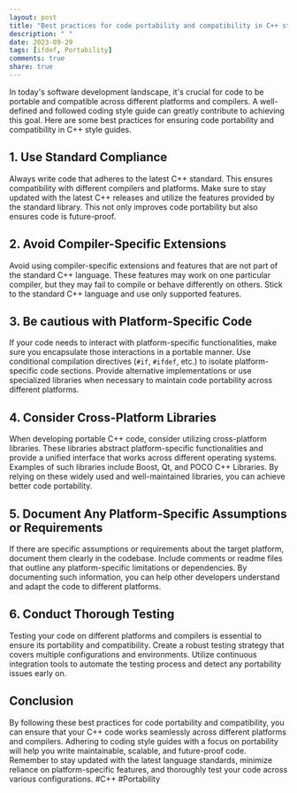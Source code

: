 ```yaml
---
layout: post
title: "Best practices for code portability and compatibility in C++ style guides."
description: " "
date: 2023-09-29
tags: [ifdef, Portability]
comments: true
share: true
---
```


In today's software development landscape, it's crucial for code to be portable and compatible across different platforms and compilers. A well-defined and followed coding style guide can greatly contribute to achieving this goal. Here are some best practices for ensuring code portability and compatibility in C++ style guides.

## 1. Use Standard Compliance

Always write code that adheres to the latest C++ standard. This ensures compatibility with different compilers and platforms. Make sure to stay updated with the latest C++ releases and utilize the features provided by the standard library. This not only improves code portability but also ensures code is future-proof.

## 2. Avoid Compiler-Specific Extensions

Avoid using compiler-specific extensions and features that are not part of the standard C++ language. These features may work on one particular compiler, but they may fail to compile or behave differently on others. Stick to the standard C++ language and use only supported features.

## 3. Be cautious with Platform-Specific Code

If your code needs to interact with platform-specific functionalities, make sure you encapsulate those interactions in a portable manner. Use conditional compilation directives (`#if`, `#ifdef`, etc.) to isolate platform-specific code sections. Provide alternative implementations or use specialized libraries when necessary to maintain code portability across different platforms.

## 4. Consider Cross-Platform Libraries

When developing portable C++ code, consider utilizing cross-platform libraries. These libraries abstract platform-specific functionalities and provide a unified interface that works across different operating systems. Examples of such libraries include Boost, Qt, and POCO C++ Libraries. By relying on these widely used and well-maintained libraries, you can achieve better code portability.

## 5. Document Any Platform-Specific Assumptions or Requirements

If there are specific assumptions or requirements about the target platform, document them clearly in the codebase. Include comments or readme files that outline any platform-specific limitations or dependencies. By documenting such information, you can help other developers understand and adapt the code to different platforms.

## 6. Conduct Thorough Testing

Testing your code on different platforms and compilers is essential to ensure its portability and compatibility. Create a robust testing strategy that covers multiple configurations and environments. Utilize continuous integration tools to automate the testing process and detect any portability issues early on.

## Conclusion

By following these best practices for code portability and compatibility, you can ensure that your C++ code works seamlessly across different platforms and compilers. Adhering to coding style guides with a focus on portability will help you write maintainable, scalable, and future-proof code. Remember to stay updated with the latest language standards, minimize reliance on platform-specific features, and thoroughly test your code across various configurations. #C++ #Portability